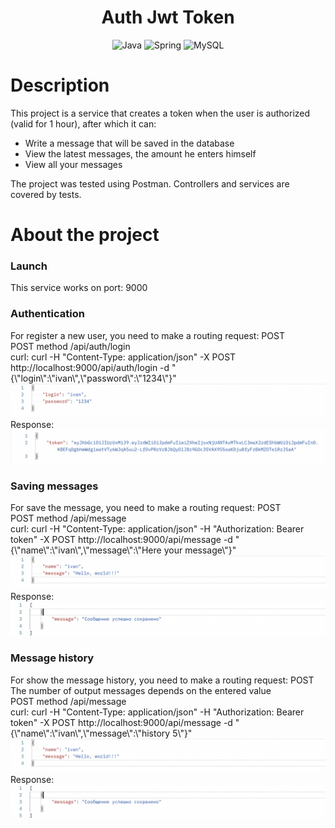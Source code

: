 <h1 align="center">Auth Jwt Token</h1>

<div align="center">
    <img src="https://img.shields.io/badge/Java-black?style=for-the-badge&logo=Java" alt="Java"/>
    <img src="https://img.shields.io/badge/Spring-black?style=for-the-badge&logo=Spring" alt="Spring"/>
    <img src="https://img.shields.io/badge/Mysql-black?style=for-the-badge&logo=Mysql" alt="MySQL"/>
</div>
<h3></h3>
<h1>Description</h1>
This project is a service that creates a token when the user is authorized (valid for 1 hour), after which it can:
<ul>
    <li>Write a message that will be saved in the database</li>
    <li>View the latest messages, the amount he enters himself</li>
    <li>View all your messages</li>
</ul>
The project was tested using Postman.
Controllers and services are covered by tests.

<h1>About the project</h1>
<h3>Launch</h3>
This service works on port: 9000
<h3>Authentication</h3>
For register a new user, you need to make a routing request: POST<br>
POST method /api/auth/login<br>
curl: curl -H "Content-Type: application/json" -X POST http://localhost:9000/api/auth/login -d "{\"login\":\"ivan\",\"password\":\"1234\"}"<br>
<div><img src="https://github.com/coollappsus/AuthJwtToken/blob/main/assets/request_login.png?raw=true" alt="login"></div>
Response:
<div><img src="https://github.com/coollappsus/AuthJwtToken/blob/main/assets/response_token.png?raw=true" alt="token"></div>

<h3>Saving messages</h3>
For save the message, you need to make a routing request: POST<br>
POST method /api/message<br>
curl: curl -H "Content-Type: application/json" -H "Authorization: Bearer token" -X POST http://localhost:9000/api/message -d "{\"name\":\"ivan\",\"message\":\"Here your message\"}"<br>
<div><img src="https://github.com/coollappsus/AuthJwtToken/blob/main/assets/request_save_message.png?raw=true" alt="message"></div>
Response:
<div><img src="https://github.com/coollappsus/AuthJwtToken/blob/main/assets/response_save_message.png?raw=true" alt="save_message"></div>

<h3>Message history</h3>
For show the message history, you need to make a routing request: POST<br>
The number of output messages depends on the entered value<br>
POST method /api/message<br>
curl: curl -H "Content-Type: application/json" -H "Authorization: Bearer token" -X POST http://localhost:9000/api/message -d "{\"name\":\"ivan\",\"message\":\"history 5\"}"<br>
<div><img src="https://github.com/coollappsus/AuthJwtToken/blob/main/assets/request_save_message.png?raw=true" alt="message"></div>
Response:
<div><img src="https://github.com/coollappsus/AuthJwtToken/blob/main/assets/response_save_message.png?raw=true" alt="save_message"></div>


